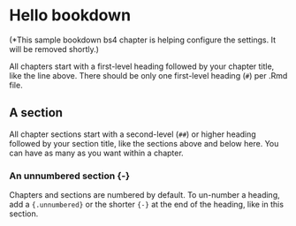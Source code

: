 # Hello bookdown

(*This sample bookdown bs4 chapter is helping configure the settings.  It will be removed shortly.)

All chapters start with a first-level heading followed by your chapter title, like the line above. There should be only one first-level heading (`#`) per .Rmd file.

## A section

All chapter sections start with a second-level (`##`) or higher heading followed by your section title, like the sections above and below here. You can have as many as you want within a chapter.

### An unnumbered section {-}

Chapters and sections are numbered by default. To un-number a heading, add a `{.unnumbered}` or the shorter `{-}` at the end of the heading, like in this section.

